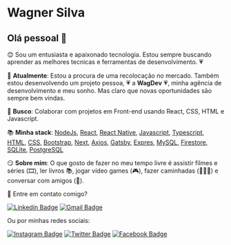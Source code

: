 # Wagner Silva

## Olá pessoal 👋
😊 Sou um entusiasta e apaixonado tecnologia. Estou sempre buscando aprender as melhores tecnicas e ferramentas de desenvolvimento. 💗

🏢 **Atualmente**: Estou a procura de uma recolocação no mercado. Também estou desenvolvendo um projeto pessoa, 💗 a **WagDev** 💗, minha agência de desenvolvimento e meu sonho. Mas claro que novas oportunidades são sempre bem vindas.

🔎 **Busco**: Colaborar com projetos em Front-end usando React, CSS, HTML e Javascript.

📚 **Minha stack**: 
[NodeJs](https://nodejs.org/en/), 
[React](https://reactjs.org/), 
[React Native](https://reactnative.dev/), 
[Javascript](https://www.javascript.com/),
[Typescript](https://www.typescriptlang.org/), 
[HTML](https://www.w3.org/html/),
[CSS](https://www.w3.org/Style/CSS/Overview.en.html),
[Bootstrap](https://getbootstrap.com/),
[Next](https://nextjs.org/), 
[Axios](https://github.com/axios/axios),
[Gatsby](https://www.gatsbyjs.org/),
[Expres](https://expressjs.com/pt-br/),
[MySQL](https://www.mysql.com/), 
[Firestore](hhttps://firebase.google.com/docs/firestore), 
[SQLite](https://www.sqlite.org/index.html),
[PostgreSQL](https://www.postgresql.org/)

😏 **Sobre mim**: O que gosto de fazer no meu tempo livre é assistir filmes e séries (🎞️), ler livros 📚, jogar vídeo games (🎮), fazer caminhadas (🚶🏻‍♂️) e conversar com amigos (👯).


📧 Entre em contato comigo?

[![Linkedin Badge](https://img.shields.io/badge/-LinkedIn-blue?style=flat&logo=Linkedin&logoColor=white&link=https://www.linkedin.com/in/wagnerjps)](https://www.linkedin.com/in/wagnerjps)
[![Gmail Badge](https://img.shields.io/badge/-wagnerjps@gmail.com-c14438?style=flat-square&logo=Gmail&logoColor=white&link=mailto:wagnerjps@gmail.com)](mailto:wagnerjps@gmail.com)

Ou por minhas redes sociais: 

[![Instagram Badge](https://img.shields.io/badge/-Instagram-red?style=flat&logo=Instagram&logoColor=white&link=https://www.instagram.com/wagnerjps/)](https://www.instagram.com/wagnerjps/)
[![Twitter Badge](https://img.shields.io/badge/-Twitter-blue?style=flat&logo=Twitter&logoColor=white&link=https://twitter.com/wagnerjps)](https://twitter.com/wagnerjps)
[![Facebook Badge](https://img.shields.io/badge/-Facebook-blue?style=flat&logo=Facebook&logoColor=white&link=https://www.facebook.com/wagnerjps)](https://www.facebook.com/wagnerjps)









<!--
**wagnerjps/wagnerjps** is a ✨ _special_ ✨ repository because its `README.md` (this file) appears on your GitHub profile.

Here are some ideas to get you started:

- 🔭 I’m currently working on ...
- 🌱 I’m currently learning ...
- 👯 I’m looking to collaborate on ...
- 🤔 I’m looking for help with ...
- 💬 Ask me about ...
- 📫 How to reach me: ...
- 😄 Pronouns: ...
- ⚡ Fun fact: ...
-->
